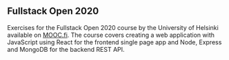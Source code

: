 ## Fullstack Open 2020

Exercises for the Fullstack Open 2020 course by the University of Helsinki available on [MOOC.fi](https://www.mooc.fi/). The course covers creating a web application with JavaScript using React for the frontend single page app and Node, Express and MongoDB for the backend REST API.